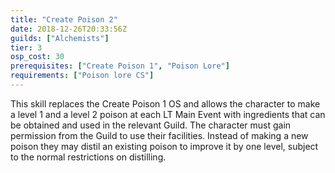 ```yaml
---
title: "Create Poison 2"
date: 2018-12-26T20:33:56Z
guilds: ["Alchemists"]
tier: 3
osp_cost: 30
prerequisites: ["Create Poison 1", "Poison Lore"]
requirements: ["Poison lore CS"]
---
```

This skill replaces the Create Poison 1 OS and allows the character to make a level 1 and a level 2 poison at each LT Main Event with ingredients that can be obtained and used in the relevant Guild. The character must gain permission from the Guild to use their facilities. Instead of making a new poison they may distil an existing poison to improve it by one level, subject to the normal restrictions on distilling.